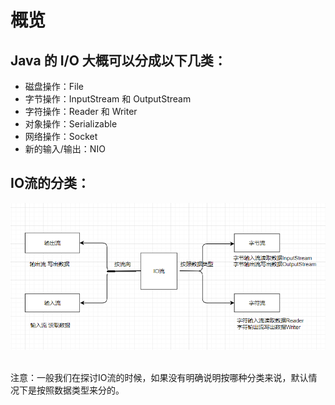 # 概览

## Java 的 I/O 大概可以分成以下几类：

- 磁盘操作：File
- 字节操作：InputStream 和 OutputStream
- 字符操作：Reader 和 Writer
- 对象操作：Serializable
- 网络操作：Socket
- 新的输入/输出：NIO

## IO流的分类：

<div align="center"> <img src="../_pics/java-notes/java/02_2.png" width="800"/> </div><br>

注意：一般我们在探讨IO流的时候，如果没有明确说明按哪种分类来说，默认情况下是按照数据类型来分的。

